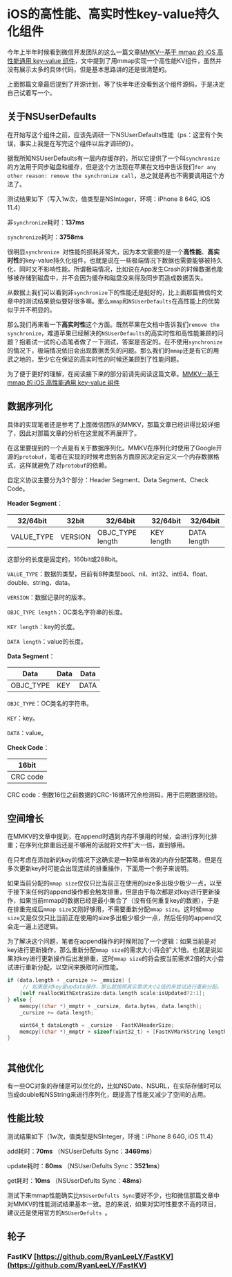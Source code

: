 # iOS的高性能、高实时性key-value持久化组件

今年上半年时候看到微信开发团队的这么一篇文章[MMKV--基于 mmap 的 iOS 高性能通用 key-value 组件](https://mp.weixin.qq.com/s/cZQ3FQxRJBx4px1woBaasg)，文中提到了用mmap实现一个高性能KV组件，虽然并没有展示太多的具体代码，但是基本思路讲的还是很清楚的。

上面那篇文章最后提到了开源计划，等了快半年还没看到这个组件源码，于是决定自己试着写一个。

## 关于NSUserDefaults

在开始写这个组件之前，应该先调研一下NSUserDefaults性能（ps：这里有个失误，事实上我是在写完这个组件以后才调研的）。

据我所知NSUserDefaults有一层内存缓存的，所以它提供了一个叫`synchronize`的方法用于同步磁盘和缓存，但是这个方法现在苹果在文档中告诉我们`for any other reason: remove the synchronize call`，总之就是再也不需要调用这个方法了。

测试结果如下（写入1w次，值类型是NSInteger，环境：iPhone 8 64G, iOS 11.4）

非`synchronize`耗时：**137ms**

`synchronize`耗时：**3758ms**

很明显`synchronize `对性能的损耗非常大，因为本文需要的是一个**高性能**、**高实时性**的key-value持久化组件，也就是说在一些极端情况下数据也需要能够被持久化，同时又不影响性能。所谓极端情况，比如说在App发生Crash的时候数据也能够被存储到磁盘中，并不会因为缓存和磁盘没来得及同步而造成数据丢失。

从数据上我们可以看到非`synchronize`下的性能还是挺好的，比上面那篇微信的文章中的测试结果貌似要好很多嘛。那么`mmap`和`NSUserDefaults`在高性能上的优势似乎并不明显的。

那么我们再来看一下**高实时性**这个方面。既然苹果在文档中告诉我们`remove the synchronize`，难道苹果已经解决的`NSUserDefaults`的高实时性和高性能兼顾的问题？抱着试一试的心态笔者做了一下测试，答案是否定的。在不使用`synchronize `的情况下，极端情况依旧会出现数据丢失的问题。那么我们的`mmap`还是有它的用武之地的，至少它在保证的高实时性的时候还兼顾到了性能问题。

为了便于更好的理解，在阅读接下来的部分前请先阅读这篇文章。[MMKV--基于 mmap 的 iOS 高性能通用 key-value 组件](https://mp.weixin.qq.com/s/cZQ3FQxRJBx4px1woBaasg)

## 数据序列化

具体的实现笔者还是参考了上面微信团队的MMKV，那篇文章已经讲得比较详细了，因此对那篇文章的分析在这里就不再展开了。

在这里要提到的一个点是有关于数据序列化。MMKV在序列化时使用了Google开源的`protobuf`，笔者在实现的时候考虑到各方面原因决定自定义一个内存数据格式，这样就避免了对`protobuf`的依赖。

自定义协议主要分为3个部分：Header Segment、Data Segment、Check Code。

**Header Segment**：

| 32/64bit | 32bit | 32/64bit | 32/64bit | 32/64bit |
| ------ | ------ | ------ | ------ | ------ |
| VALUE_TYPE | VERSION | OBJC_TYPE length | KEY length | DATA length |

这部分的长度是固定的，160bit或288bit。

`VALUE_TYPE`：数据的类型，目前有8种类型bool、nil、int32、int64、float、double、string、data。

`VERSION`：数据记录时的版本。

`OBJC_TYPE length`：OC类名字符串的长度。

`KEY length`：key的长度。

`DATA length`：value的长度。

**Data Segment**：

| Data | Data | Data |
| ------ | ------ | ------ |
| OBJC_TYPE | KEY | DATA |

`OBJC_TYPE`：OC类名的字符串。

`KEY`：key。

`DATA`：value。

**Check Code**：

| 16bit |
| ------ |
| CRC code |

CRC code：倒数16位之前数据的CRC-16循环冗余检测码，用于后期数据校验。

## 空间增长

在MMKV的文章中提到，在append时遇到内存不够用的时候，会进行序列化排重；在序列化排重后还是不够用的话就将文件扩大一倍，直到够用。

在只考虑在添加新的key的情况下这确实是一种简单有效的内存分配策略，但是在多次更新key时可能会出现连续的排重操作，下面用一个例子来说明。

如果当前分配的`mmap size`仅仅只比当前正在使用的size多出极少极少一点，以至于接下来任何的append操作都会触发排重，但是由于每次都是对key进行更新操作，如果当前mmap的数据已经是最小集合了（没有任何重复key的数据），于是在排重完成后`mmap size`又刚好够用，不需要重新分配`mmap size`。这时候`mmap size`又是仅仅只比当前正在使用的size多出极少极少一点，然后任何的append又会走一遍上述逻辑。

为了解决这个问题，笔者在append操作的时候附加了一个逻辑：如果当前是对key进行更新操作，那么重新分配`mmap size`的需求大小将会扩大1倍。也就是说如果对key进行更新操作后出发排重，这时`mmap size`的将会按当前需求2倍的大小尝试进行重新分配，以空间来换取时间性能。

``` objective-c
if (data.length + _cursize >= _mmsize) {
	 // 如果是对key是update操作，那么就按照真实需求大小2倍的来尝试进行重新分配。
    [self reallocWithExtraSize:data.length scale:isUpdated?2:1];
} else {
    memcpy((char *)_mmptr + _cursize, data.bytes, data.length);
    _cursize += data.length;

    uint64_t dataLength = _cursize - FastKVHeaderSize;
    memcpy((char *)_mmptr + sizeof(uint32_t) + [FastKVMarkString lengthOfBytesUsingEncoding:NSUTF8StringEncoding], &dataLength, 8);
}
    
```

## 其他优化
有一些OC对象的存储是可以优化的，比如NSDate、NSURL，在实际存储时可以当成double和NSString来进行序列化，既提高了性能又减少了空间的占用。

## 性能比较
测试结果如下（1w次，值类型是NSInteger，环境：iPhone 8 64G, iOS 11.4）

add耗时：**70ms** （NSUserDefults Sync：**3469ms**）

update耗时：**80ms** （NSUserDefults Sync：**3521ms**）

get耗时：**10ms** （NSUserDefults Sync：**48ms**）

测试下来mmap性能确实比`NSUserDefults Sync`要好不少，也和微信那篇文章中对MMKV的性能测试结果基本一致。总的来说，如果对实时性要求不高的项目，建议还是使用官方的`NSUserDefults `。

## 轮子

### FastKV [https://github.com/RyanLeeLY/FastKV](https://github.com/RyanLeeLY/FastKV)